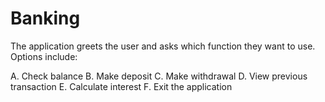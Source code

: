 # Banking

The application greets the user and asks which function they want to use. Options include: 


A. Check balance
B. Make deposit
C. Make withdrawal 
D. View previous transaction
E. Calculate interest
F. Exit the application
